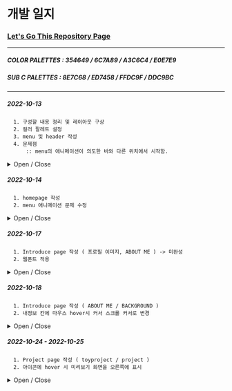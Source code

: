 
# 개발 일지

### [Let's Go This Repository Page](https://hello9721.github.io/)
* * *
##### COLOR PALETTES : 354649 / 6C7A89 / A3C6C4 / E0E7E9
##### SUB C PALETTES : 8E7C68 / ED7458 / FFDC9F / DDC9BC
* * *
##### 2022-10-13
      1. 구성할 내용 정리 및 레이아웃 구상
      2. 컬러 팔레트 설정
      3. menu 및 header 작성
      4. 문제점  
          :: menu의 애니메이션이 의도한 바와 다른 위치에서 시작함. 
<details>
<summary>Open / Close</summary>


> header 및 menu 애니메이션 작성 / 수정 + 열고 닫기  

![day 1~2](https://user-images.githubusercontent.com/95046369/195780266-a511d4a8-bf84-4eb2-9cae-2c28a7d7358c.gif)

</details>

##### 2022-10-14
      1. homepage 작성
      2. menu 애니메이션 문제 수정 
<details>
<summary>Open / Close</summary>
      
      
> homepage 작성  

![day 2](https://user-images.githubusercontent.com/95046369/195780796-c66367b0-85a1-4e30-b579-e3f6d39b5869.gif)

</details>

##### 2022-10-17
      1. Introduce page 작성 ( 프로필 이미지, ABOUT ME ) -> 미완성
      2. 웹폰트 적용
<details>
<summary>Open / Close</summary>
      
      
> INTRODUCE page 작성 ( 미완성 )

![day3](https://user-images.githubusercontent.com/95046369/196116520-21cb8249-21d1-4904-b7a1-37a8d6c43c9b.png)
  
> 웹폰트 적용

![day 3](https://user-images.githubusercontent.com/95046369/196117162-52e3eb0a-222e-469f-a209-22e170dafbcc.gif)

</details>

##### 2022-10-18
      1. Introduce page 작성 ( ABOUT ME / BACKGROUND )
      2. 내정보 칸에 마우스 hover시 커서 스크롤 커서로 변경
<details>
<summary>Open / Close</summary>
      
      
> INTRODUCE page 완성

![day 4](https://user-images.githubusercontent.com/95046369/196368629-2abe4df9-911f-477b-9141-a25af47a7d43.gif)

</details>

##### 2022-10-24 - 2022-10-25
      1. Project page 작성 ( toyproject / project )
      2. 아이콘에 hover 시 미리보기 화면을 오른쪽에 표시
<details>
<summary>Open / Close</summary>
      
      
> Project page 작성

![Day 5](https://user-images.githubusercontent.com/95046369/197720605-7eeec289-7a6b-4a62-a5b0-0b0a7f7683a9.gif)

</details>
